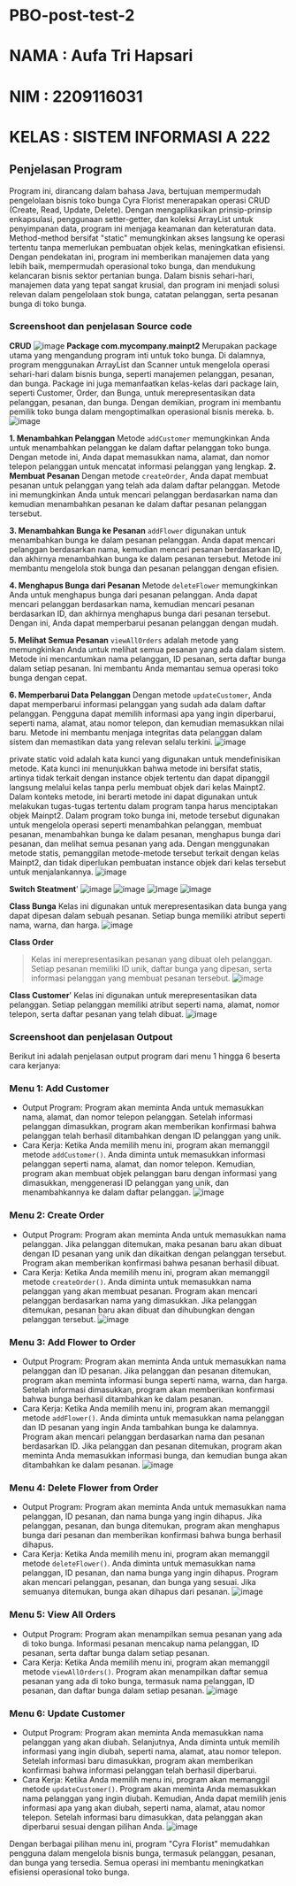 # PBO-post-test-2

# NAMA : Aufa Tri Hapsari
# NIM : 2209116031
# KELAS : SISTEM INFORMASI A 222

## Penjelasan Program
Program ini, dirancang dalam bahasa Java, bertujuan mempermudah pengelolaan bisnis toko bunga Cyra Florist menerapakan operasi CRUD (Create, Read, Update, Delete). Dengan mengaplikasikan prinsip-prinsip enkapsulasi, penggunaan setter-getter, dan koleksi ArrayList untuk penyimpanan data, program ini menjaga keamanan dan keteraturan data. Method-method bersifat "static" memungkinkan akses langsung ke operasi tertentu tanpa memerlukan pembuatan objek kelas, meningkatkan efisiensi. Dengan pendekatan ini, program ini memberikan manajemen data yang lebih baik, mempermudah operasional toko bunga, dan mendukung kelancaran bisnis sektor pertanian bunga. Dalam bisnis sehari-hari, manajemen data yang tepat sangat krusial, dan program ini menjadi solusi relevan dalam pengelolaan stok bunga, catatan pelanggan, serta pesanan bunga di toko bunga.

### Screenshoot dan penjelasan  Source code
**CRUD**
![image](https://github.com/AufaTriHapsari/PBO-post-test-2/assets/122031507/58194e8c-3d31-4e8d-b264-54f23066ae1a)
**Package com.mycompany.mainpt2**
Merupakan package utama yang mengandung program inti untuk toko bunga. Di dalamnya, program menggunakan ArrayList dan Scanner untuk mengelola operasi sehari-hari dalam bisnis bunga, seperti manajemen pelanggan, pesanan, dan bunga. Package ini juga memanfaatkan kelas-kelas dari package lain, seperti Customer, Order, dan Bunga, untuk merepresentasikan data pelanggan, pesanan, dan bunga. Dengan demikian, program ini membantu pemilik toko bunga dalam mengoptimalkan operasional bisnis mereka.
b. ![image](https://github.com/AufaTriHapsari/PBO-post-test-2/assets/122031507/66dd200a-2800-4172-9832-5a82a8d0508f)

**1. Menambahkan Pelanggan**
Metode `addCustomer` memungkinkan Anda untuk menambahkan pelanggan ke dalam daftar pelanggan toko bunga. Dengan metode ini, Anda dapat memasukkan nama, alamat, dan nomor telepon pelanggan untuk mencatat informasi pelanggan yang lengkap.
**2. Membuat Pesanan**
Dengan metode `createOrder`, Anda dapat membuat pesanan untuk pelanggan yang telah ada dalam daftar pelanggan. Metode ini memungkinkan Anda untuk mencari pelanggan berdasarkan nama dan kemudian menambahkan pesanan ke dalam daftar pesanan pelanggan tersebut.

**3. Menambahkan Bunga ke Pesanan**
`addFlower` digunakan untuk menambahkan bunga ke dalam pesanan pelanggan. Anda dapat mencari pelanggan berdasarkan nama, kemudian mencari pesanan berdasarkan ID, dan akhirnya menambahkan bunga ke dalam pesanan tersebut. Metode ini membantu mengelola stok bunga dan pesanan pelanggan dengan efisien.

**4. Menghapus Bunga dari Pesanan**
Metode `deleteFlower` memungkinkan Anda untuk menghapus bunga dari pesanan pelanggan. Anda dapat mencari pelanggan berdasarkan nama, kemudian mencari pesanan berdasarkan ID, dan akhirnya menghapus bunga dari pesanan tersebut. Dengan ini, Anda dapat memperbarui pesanan pelanggan dengan mudah.

**5. Melihat Semua Pesanan**
`viewAllOrders` adalah metode yang memungkinkan Anda untuk melihat semua pesanan yang ada dalam sistem. Metode ini mencantumkan nama pelanggan, ID pesanan, serta daftar bunga dalam setiap pesanan. Ini membantu Anda memantau semua operasi toko bunga dengan cepat.

**6. Memperbarui Data Pelanggan**
Dengan metode `updateCustomer`, Anda dapat memperbarui informasi pelanggan yang sudah ada dalam daftar pelanggan. Pengguna dapat memilih informasi apa yang ingin diperbarui, seperti nama, alamat, atau nomor telepon, dan kemudian memasukkan nilai baru. Metode ini membantu menjaga integritas data pelanggan dalam sistem dan memastikan data yang relevan selalu terkini.
![image](https://github.com/AufaTriHapsari/PBO-post-test-2/assets/122031507/f5541d81-d259-403b-8566-b68380aae3b8)

private static void adalah kata kunci yang digunakan untuk mendefinisikan metode. Kata kunci ini menunjukkan bahwa metode ini bersifat statis, artinya tidak terkait dengan instance objek tertentu dan dapat dipanggil langsung melalui kelas tanpa perlu membuat objek dari kelas Mainpt2. Dalam konteks metode, ini berarti metode ini dapat digunakan untuk melakukan tugas-tugas tertentu dalam program tanpa harus menciptakan objek Mainpt2. Dalam program toko bunga ini, metode tersebut digunakan untuk mengelola operasi seperti menambahkan pelanggan, membuat pesanan, menambahkan bunga ke dalam pesanan, menghapus bunga dari pesanan, dan melihat semua pesanan yang ada. Dengan menggunakan metode statis, pemanggilan metode-metode tersebut terkait dengan kelas Mainpt2, dan tidak diperlukan pembuatan instance objek dari kelas tersebut untuk menjalankannya.
![image](https://github.com/AufaTriHapsari/PBO-post-test-2/assets/122031507/d1d8301c-8435-4b4c-b03e-b2baa8c790d1)

**Switch Steatment**'
![image](https://github.com/AufaTriHapsari/PBO-post-test-2/assets/122031507/d328eb02-9f7a-4485-b6ea-c1365fe9f644)
![image](https://github.com/AufaTriHapsari/PBO-post-test-2/assets/122031507/87f5f209-2b18-4dff-bc2f-35d4fa69ed4e)
![image](https://github.com/AufaTriHapsari/PBO-post-test-2/assets/122031507/c050dae0-2365-4f18-903f-cbb47e1b79cd)
![image](https://github.com/AufaTriHapsari/PBO-post-test-2/assets/122031507/baa032a1-63dd-44e4-9a19-9ce9413cb17c)

**Class Bunga**
Kelas ini digunakan untuk merepresentasikan data bunga yang dapat dipesan dalam sebuah pesanan. Setiap bunga memiliki atribut seperti nama, warna, dan harga.
![image](https://github.com/AufaTriHapsari/PBO-post-test-2/assets/122031507/49586a64-3f5f-48c6-949f-a8e479bca1ac)

**Class Order**
> Kelas ini merepresentasikan pesanan yang dibuat oleh pelanggan. Setiap pesanan memiliki ID unik, daftar bunga yang dipesan, serta informasi pelanggan yang membuat pesanan tersebut.
![image](https://github.com/AufaTriHapsari/PBO-post-test-2/assets/122031507/ce134eef-3fbf-4828-b170-8a3a2a18e55d)

**Class Customer**'
Kelas ini digunakan untuk merepresentasikan data pelanggan. Setiap pelanggan memiliki atribut seperti nama, alamat, nomor telepon, serta daftar pesanan yang telah dibuat.
![image](https://github.com/AufaTriHapsari/PBO-post-test-2/assets/122031507/58ee39e0-17e9-4ffe-98e0-05f4364304d7)


### Screenshoot dan penjelasan Outpout

Berikut ini adalah penjelasan output program dari menu 1 hingga 6 beserta cara kerjanya:

### Menu 1: Add Customer
- Output Program: Program akan meminta Anda untuk memasukkan nama, alamat, dan nomor telepon pelanggan. Setelah informasi pelanggan dimasukkan, program akan memberikan konfirmasi bahwa pelanggan telah berhasil ditambahkan dengan ID pelanggan yang unik.
- Cara Kerja: Ketika Anda memilih menu ini, program akan memanggil metode `addCustomer()`. Anda diminta untuk memasukkan informasi pelanggan seperti nama, alamat, dan nomor telepon. Kemudian, program akan membuat objek pelanggan baru dengan informasi yang dimasukkan, menggenerasi ID pelanggan yang unik, dan menambahkannya ke dalam daftar pelanggan.
![image](https://github.com/AufaTriHapsari/PBO-post-test-2/assets/122031507/5823ea79-f1e0-4784-b831-3413b11a8d4a)


### Menu 2: Create Order
- Output Program: Program akan meminta Anda untuk memasukkan nama pelanggan. Jika pelanggan ditemukan, maka pesanan baru akan dibuat dengan ID pesanan yang unik dan dikaitkan dengan pelanggan tersebut. Program akan memberikan konfirmasi bahwa pesanan berhasil dibuat.
- Cara Kerja: Ketika Anda memilih menu ini, program akan memanggil metode `createOrder()`. Anda diminta untuk memasukkan nama pelanggan yang akan membuat pesanan. Program akan mencari pelanggan berdasarkan nama yang dimasukkan. Jika pelanggan ditemukan, pesanan baru akan dibuat dan dihubungkan dengan pelanggan tersebut.
![image](https://github.com/AufaTriHapsari/PBO-post-test-2/assets/122031507/a07fb364-dfe5-4093-8e93-40a78331e0fd)

### Menu 3: Add Flower to Order
- Output Program: Program akan meminta Anda untuk memasukkan nama pelanggan dan ID pesanan. Jika pelanggan dan pesanan ditemukan, program akan meminta informasi bunga seperti nama, warna, dan harga. Setelah informasi dimasukkan, program akan memberikan konfirmasi bahwa bunga berhasil ditambahkan ke dalam pesanan.
- Cara Kerja: Ketika Anda memilih menu ini, program akan memanggil metode `addFlower()`. Anda diminta untuk memasukkan nama pelanggan dan ID pesanan yang ingin Anda tambahkan bunga ke dalamnya. Program akan mencari pelanggan berdasarkan nama dan pesanan berdasarkan ID. Jika pelanggan dan pesanan ditemukan, program akan meminta Anda memasukkan informasi bunga, dan kemudian bunga akan ditambahkan ke dalam pesanan.
![image](https://github.com/AufaTriHapsari/PBO-post-test-2/assets/122031507/9c7bf7a4-98da-45c5-90e5-e4ccb08ea63c)

### Menu 4: Delete Flower from Order
- Output Program: Program akan meminta Anda untuk memasukkan nama pelanggan, ID pesanan, dan nama bunga yang ingin dihapus. Jika pelanggan, pesanan, dan bunga ditemukan, program akan menghapus bunga dari pesanan dan memberikan konfirmasi bahwa bunga berhasil dihapus.
- Cara Kerja: Ketika Anda memilih menu ini, program akan memanggil metode `deleteFlower()`. Anda diminta untuk memasukkan nama pelanggan, ID pesanan, dan nama bunga yang ingin dihapus. Program akan mencari pelanggan, pesanan, dan bunga yang sesuai. Jika semuanya ditemukan, bunga akan dihapus dari pesanan.
![image](https://github.com/AufaTriHapsari/PBO-post-test-2/assets/122031507/3046600b-e135-4b7c-95c0-55fe2fca8c1f)


### Menu 5: View All Orders
- Output Program: Program akan menampilkan semua pesanan yang ada di toko bunga. Informasi pesanan mencakup nama pelanggan, ID pesanan, serta daftar bunga dalam setiap pesanan.
- Cara Kerja: Ketika Anda memilih menu ini, program akan memanggil metode `viewAllOrders()`. Program akan menampilkan daftar semua pesanan yang ada di toko bunga, termasuk nama pelanggan, ID pesanan, dan daftar bunga dalam setiap pesanan.
![image](https://github.com/AufaTriHapsari/PBO-post-test-2/assets/122031507/62c36f1b-1172-4736-a9cc-43c7434f7c76)


### Menu 6: Update Customer
- Output Program: Program akan meminta Anda memasukkan nama pelanggan yang akan diubah. Selanjutnya, Anda diminta untuk memilih informasi yang ingin diubah, seperti nama, alamat, atau nomor telepon. Setelah informasi baru dimasukkan, program akan memberikan konfirmasi bahwa informasi pelanggan telah berhasil diperbarui.
- Cara Kerja: Ketika Anda memilih menu ini, program akan memanggil metode `updateCustomer()`. Program akan meminta Anda memasukkan nama pelanggan yang ingin diubah. Kemudian, Anda dapat memilih jenis informasi apa yang akan diubah, seperti nama, alamat, atau nomor telepon. Setelah informasi baru dimasukkan, data pelanggan akan diperbarui sesuai dengan pilihan Anda.
![image](https://github.com/AufaTriHapsari/PBO-post-test-2/assets/122031507/94eef993-8727-400f-885f-38720f0b53ad)


Dengan berbagai pilihan menu ini, program "Cyra Florist" memudahkan pengguna dalam mengelola bisnis bunga, termasuk pelanggan, pesanan, dan bunga yang tersedia. Semua operasi ini membantu meningkatkan efisiensi operasional toko bunga.

